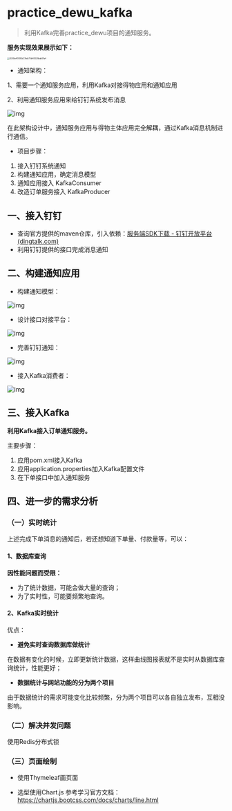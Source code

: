# practice_dewu_kafka



> 利用Kafka完善practice_dewu项目的通知服务。



**服务实现效果展示如下：**

<img src="images/9269a40995b33feb70d48328bab91a4.jpg" alt="9269a40995b33feb70d48328bab91a4" style="zoom:33%;" />



- 通知架构：

1、需要一个通知服务应用，利用Kafka对接得物应用和通知应用

2、利用通知服务应用来给钉钉系统发布消息

![img](images/watermark,image_d2F0ZXJtYXNrLnBuZz94LW9zcy1wcm9jZXNzPWltYWdlL3Jlc2l6ZSx3XzEwMA==,t_60,g_se,x_10,y_10.png)



在此架构设计中，通知服务应用与得物主体应用完全解耦，通过Kafka消息机制进行通信。



- 项目步骤：

1. 接入钉钉系统通知
2. 构建通知应用，确定消息模型
3. 通知应用接入 KafkaConsumer
4. 改造订单服务接入 KafkaProducer





## 一、接入钉钉

- 查询官方提供的maven仓库，引入依赖：[服务端SDK下载 - 钉钉开放平台 (dingtalk.com)](https://open.dingtalk.com/document/resourcedownload/download-server-sdk)
- 利用钉钉提供的接口完成消息通知





## 二、构建通知应用

- 构建通知模型：

![img](images/3-3-1.svg)



- 设计接口对接平台：

![img](images/3-3-2.svg)



- 完善钉钉通知：

![img](images/3-3-3.svg)





- 接入Kafka消费者：

![img](images/3-3-4-16958715556525.svg)









## 三、接入Kafka



**利用Kafka接入订单通知服务。**

主要步骤：

1. 应用pom.xml接入Kafka
2. 应用application.properties加入Kafka配置文件
3. 在下单接口中加入通知服务





## 四、进一步的需求分析



### （一）实时统计

上述完成下单消息的通知后，若还想知道下单量、付款量等，可以：

#### 1、数据库查询

**因性能问题而受限：**

- 为了统计数据，可能会做大量的查询；
- 为了实时性，可能要频繁地查询。



#### 2、Kafka实时统计

优点：

- **避免实时查询数据库做统计**

在数据有变化的时候，立即更新统计数据，这样曲线图报表就不是实时从数据库查询统计，性能更好；

- **数据统计与网站功能的分为两个项目**

由于数据统计的需求可能变化比较频繁，分为两个项目可以各自独立发布，互相没影响。



### （二）解决并发问题

使用Redis分布式锁



### （三）页面绘制

- 使用Thymeleaf画页面

- 选型使用Chart.js 参考学习官方文档：https://chartjs.bootcss.com/docs/charts/line.html




